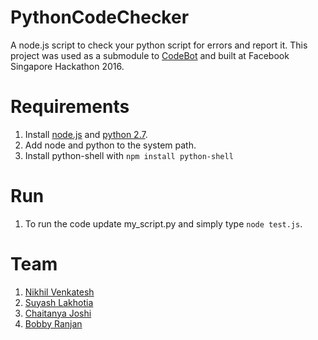 # PythonCodeChecker
A node.js script to check your python script for errors and report it.
This project was used as a submodule to [CodeBot](https://github.com/SuyashLakhotia/CodeBot) and built at Facebook Singapore Hackathon 2016.

# Requirements
1. Install [node.js](https://nodejs.org/en/) and [python 2.7](https://www.python.org/download/releases/2.7/).
2. Add node and python to the system path.
3. Install python-shell with ```npm install python-shell```

# Run
1. To run the code update my_script.py and simply type ```node test.js```.

# Team
1. [Nikhil Venkatesh](https://github.com/nikv96)
2. [Suyash Lakhotia](https://github.com/SuyashLakhotia)
3. [Chaitanya Joshi](https://github.com/chaitjo)
4. [Bobby Ranjan](https://github.com/bbbranjan)
